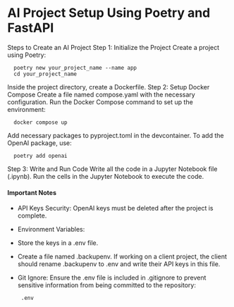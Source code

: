 # AI Project Setup Using Poetry and FastAPI
Steps to Create an AI Project
Step 1: Initialize the Project
Create a project using Poetry:
   
      poetry new your_project_name --name app
      cd your_project_name

Inside the project directory, create a Dockerfile.
Step 2: Setup Docker Compose
Create a file named compose.yaml with the necessary configuration.
Run the Docker Compose command to set up the environment:
 
 
      docker compose up

Add necessary packages to pyproject.toml in the devcontainer. To add the OpenAI package, use:
 
 
      poetry add openai

Step 3: Write and Run Code
Write all the code in a Jupyter Notebook file (.ipynb).
Run the cells in the Jupyter Notebook to execute the code.
#### Important Notes
* API Keys Security: OpenAI keys must be deleted after the project is complete.
* Environment Variables:
* Store the keys in a .env file.
* Create a file named .backupenv. If working on a client project, the client should rename .backupenv to .env and write their API keys in this file.
* Git Ignore: Ensure the .env file is included in .gitignore to prevent sensitive information from being committed to the repository:
     
     
       .env


